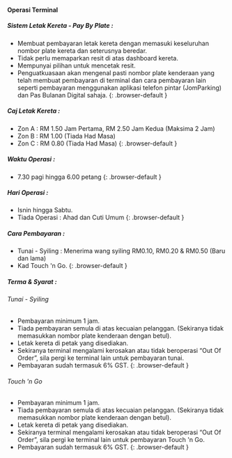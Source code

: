 #### Operasi Terminal

##### Sistem Letak Kereta - Pay By Plate :
- Membuat pembayaran letak kereta dengan memasuki keseluruhan nombor plate kereta dan seterusnya beredar.
- Tidak perlu memaparkan resit di atas dashboard kereta.
- Mempunyai pilihan untuk mencetak resit.
- Penguatkuasaan akan mengenal pasti nombor plate kenderaan yang telah membuat pembayaran di terminal dan cara pembayaran lain seperti pembayaran menggunakan aplikasi telefon pintar (JomParking) dan Pas Bulanan Digital sahaja.
{: .browser-default }

##### Caj Letak Kereta :
- Zon A : RM 1.50 Jam Pertama, RM 2.50 Jam Kedua (Maksima 2 Jam)
- Zon B : RM 1.00 (Tiada Had Masa)
- Zon C : RM 0.80 (Tiada Had Masa)
{: .browser-default }

##### Waktu Operasi :
- 7.30 pagi hingga 6.00 petang
{: .browser-default }

##### Hari Operasi :
- Isnin hingga Sabtu.
- Tiada Operasi : Ahad dan Cuti Umum
{: .browser-default }

##### Cara Pembayaran :
- Tunai - Syiling : Menerima wang syiling RM0.10, RM0.20 & RM0.50 (Baru dan lama)
- Kad Touch 'n Go.
{: .browser-default }

##### Terma & Syarat :
###### Tunai - Syiling
* Pembayaran minimum 1 jam.
* Tiada pembayaran semula di atas kecuaian pelanggan. (Sekiranya tidak memasukkan nombor plate kenderaan dengan betul).
* Letak kereta di petak yang disediakan.
* Sekiranya terminal mengalami kerosakan atau tidak beroperasi “Out Of Order”, sila pergi ke terminal lain untuk pembayaran tunai.
* Pembayaran sudah termasuk 6% GST.
{: .browser-default }

###### Touch 'n Go
* Pembayaran minimum 1 jam.
* Tiada pembayaran semula di atas kecuaian pelanggan. (Sekiranya tidak memasukkan nombor plate kenderaan dengan betul).
* Letak kereta di petak yang disediakan.
* Sekiranya terminal mengalami kerosakan atau tidak beroperasi “Out Of Order”, sila pergi ke terminal lain untuk pembayaran Touch 'n Go.
* Pembayaran sudah termasuk 6% GST.
{: .browser-default }
